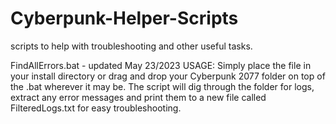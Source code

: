 # Cyberpunk-Helper-Scripts
scripts to help with troubleshooting and other useful tasks. 

FindAllErrors.bat - updated May 23/2023 
USAGE: 
Simply place the file in your install directory  or drag and drop your Cyberpunk 2077 folder on top of the .bat wherever it may be. The script will dig through the folder
for logs, extract any error messages and print them to a new file called FilteredLogs.txt for easy troubleshooting.
